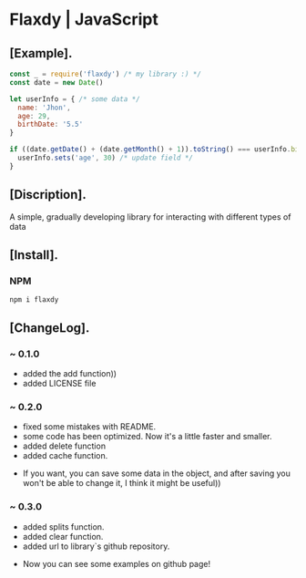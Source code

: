 # Flaxdy | JavaScript

## [Example].

```js
const _ = require('flaxdy') /* my library :) */
const date = new Date()

let userInfo = { /* some data */
  name: 'Jhon',
  age: 29,
  birthDate: '5.5'
}

if ((date.getDate() + (date.getMonth() + 1)).toString() === userInfo.birthDate) {
  userInfo.sets('age', 30) /* update field */
}
```

## [Discription].

<p>A simple, gradually developing library for interacting with different types of data</p>

## [Install].

### NPM

```
npm i flaxdy
```

## [ChangeLog].

### ~ 0.1.0

* added the add function))
* added LICENSE file

### ~ 0.2.0

* fixed some mistakes with README.
* some code has been optimized. Now it's a little faster and smaller.
* added delete function
* added cache function.
* <p>If you want, you can save some data in the object, and after saving you won't be able to change it, I think it might be useful))</p>

### ~ 0.3.0

* added splits function.
* added clear function.
* added url to library`s github repository.
* <p>Now you can see some examples on github page!</p>
